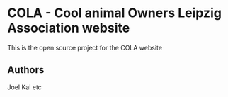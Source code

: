 # COLA - Cool animal Owners Leipzig Association website

This is the open source project for the COLA website

## Authors
Joel
Kai
etc
